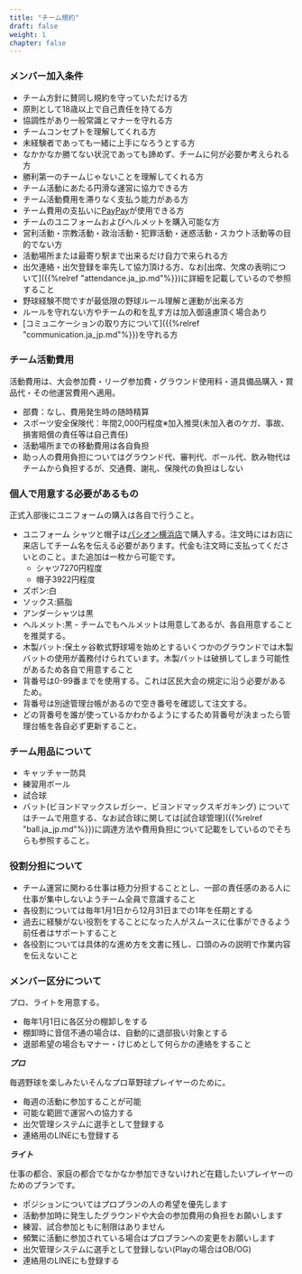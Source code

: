 ```yaml
---
title: "チーム規約"
draft: false
weight: 1
chapter: false
---
```


### メンバー加入条件

- チーム方針に賛同し規約を守っていただける方
- 原則として18歳以上で自己責任を持てる方
- 協調性があり一般常識とマナーを守れる方
- チームコンセプトを理解してくれる方
- 未経験者であっても一緒に上手になろうとする方
- なかかなか勝てない状況であっても諦めず、チームに何が必要か考えられる方
- 勝利第一のチームじゃないことを理解してくれる方
- チーム活動にあたる円滑な運営に協力できる方
- チーム活動費用を滞りなく支払う能力がある方
- チーム費用の支払いに[PayPay](https://paypay.ne.jp/)が使用できる方
- チームのユニフォームおよびヘルメットを購入可能な方
- 営利活動・宗教活動・政治活動・犯罪活動・迷惑活動・スカウト活動等の目的でない方
- 活動場所または最寄り駅まで出来るだけ自力で来られる方
- 出欠連絡・出欠登録を率先して協力頂ける方、なお[出席、欠席の表明について]({{%relref "attendance.ja_jp.md"%}})に詳細を記載しているので参照すること
- 野球経験不問ですが最低限の野球ルール理解と運動が出来る方
- ルールを守れない方やチームの和を乱す方は加入御遠慮頂く場合あり
- [コミュニケーションの取り方について]({{%relref "communication.ja_jp.md"%}})を守れる方

### チーム活動費用

活動費用は、大会参加費・リーグ参加費・グラウンド使用料・道具備品購入・賞品代・その他運営費用へ適用。

- 部費：なし、費用発生時の随時精算
- スポーツ安全保険代：年間2,000円程度※加入推奨(未加入者のケガ、事故、損害賠償の責任等は自己責任)
- 活動場所までの移動費用は各自負担
- 助っ人の費用負担についてはグラウンド代、審判代、ボール代、飲み物代はチームから負担するが、交通費、謝礼、保険代の負担はしない

### 個人で用意する必要があるもの

正式入部後にユニフォームの購入は各自で行うこと。

- ユニフォーム シャツと帽子は[パシオン横浜店](https://www.at-ml.jp/70786/)で購入する。注文時にはお店に来店してチーム名を伝える必要があります。代金も注文時に支払ってくださいとのこと。また追加は一枚から可能です。
  - シャツ7270円程度
  - 帽子3922円程度
- ズボン:白
- ソックス:臙脂
- アンダーシャツは黒
- ヘルメット:黒 - チームでもヘルメットは用意してあるが、各自用意することを推奨する。
- 木製バット:保土ヶ谷軟式野球場を始めとするいくつかのグラウンドでは木製バットの使用が義務付けられています。木製バットは破損してしまう可能性があるため各自で用意すること
- 背番号は0-99番までを使用する。これは区民大会の規定に沿う必要があるため。
- 背番号は別途管理台帳があるので空き番号を確認して注文する。
- どの背番号を誰が使っているかわかるようにするため背番号が決まったら管理台帳を各自必ず更新すること。

### チーム用品について

- キャッチャー防具
- 練習用ボール
- 試合球
- バット(ビヨンドマックスレガシー、ビヨンドマックスギガキング)
についてはチームで用意する、なお試合球に関しては[試合球管理]({{%relref "ball.ja_jp.md"%}})に調達方法や費用負担について記載をしているのでそちらも参照すること。

### 役割分担について

- チーム運営に関わる仕事は極力分担することとし、一部の責任感のある人に仕事が集中しないようチーム全員で意識すること
- 各役割については毎年1月1日から12月31日までの1年を任期とする
- 過去に経験がない役割をすることになった人がスムースに仕事ができるよう前任者はサポートすること
- 各役割については具体的な進め方を文書に残し、口頭のみの説明で作業内容を伝えないこと

### メンバー区分について

プロ、ライトを用意する。

- 毎年1月1日に各区分の棚卸しをする
- 棚卸時に音信不通の場合は、自動的に退部扱い対象とする
- 退部希望の場合もマナー・けじめとして何らかの連絡をすること

***プロ***

毎週野球を楽しみたいそんなプロ草野球プレイヤーのために。

- 毎週の活動に参加することが可能
- 可能な範囲で運営への協力する
- 出欠管理システムに選手として登録する
- 連絡用のLINEにも登録する

***ライト***

仕事の都合、家庭の都合でなかなか参加できないけれど在籍したいプレイヤーのためのプランです。

- ポジションについてはプロプランの人の希望を優先します
- 活動参加時に発生したグラウンドや大会の参加費用の負担をお願いします
- 練習、試合参加ともに制限はありません
- 頻繁に活動に参加されている場合はプロプランへの変更をお願いします
- 出欠管理システムに選手として登録しない(Playの場合はOB/OG)
- 連絡用のLINEにも登録する
